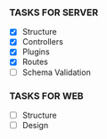 ### TASKS FOR SERVER

- [x] Structure
- [x] Controllers
- [x] Plugins
- [x] Routes
- [ ] Schema Validation

### TASKS FOR WEB

- [ ] Structure
- [ ] Design
